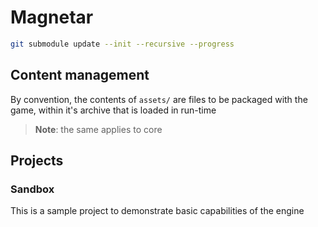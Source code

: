 # Magnetar

```sh
git submodule update --init --recursive --progress
```

## Content management
By convention, the contents of `assets/` are files to be packaged with the game, within it's archive that is loaded in run-time

> **Note**: the same applies to core

## Projects

### Sandbox
This is a sample project to demonstrate basic capabilities of the engine

<!-- 
 headers only include what they need
 source files should use stdafx.hpp before including headers
-->